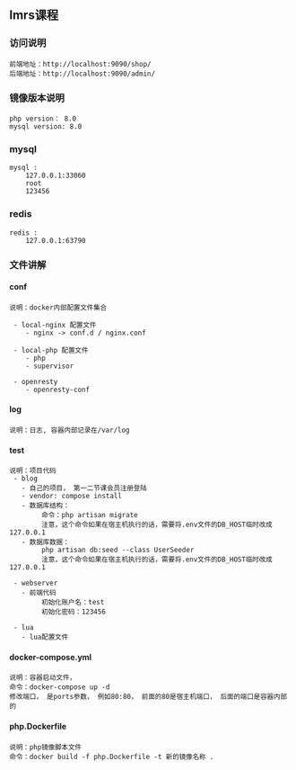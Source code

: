 ## lmrs课程
### 访问说明
    前端地址：http://localhost:9090/shop/
    后端地址：http://localhost:9090/admin/
    
### 镜像版本说明
    php version： 8.0  
    mysql version: 8.0

### mysql
    mysql : 
        127.0.0.1:33060
        root
        123456
### redis
    redis : 
        127.0.0.1:63790

### 文件讲解
#### conf 
    说明：docker内部配置文件集合

     - local-nginx 配置文件
        - nginx -> conf.d / nginx.conf
        
     - local-php 配置文件
        - php
        - supervisor
        
     - openresty 
        - openresty-conf
    
#### log
    说明：日志, 容器内部记录在/var/log

#### test
    说明：项目代码
     - blog 
       - 自己的项目， 第一二节课会员注册登陆
       - vendor: compose install
       - 数据库结构： 
            命令：php artisan migrate
            注意，这个命令如果在宿主机执行的话，需要将.env文件的DB_HOST临时改成127.0.0.1
       - 数据库数据： 
            php artisan db:seed --class UserSeeder
            注意，这个命令如果在宿主机执行的话，需要将.env文件的DB_HOST临时改成127.0.0.1

     - webserver 
       - 前端代码
            初始化账户名：test
            初始化密码：123456

     - lua 
       - lua配置文件

#### docker-compose.yml
    说明：容器启动文件，
    命令：docker-compose up -d
    修改端口， 是ports参数， 例如80:80， 前面的80是宿主机端口， 后面的端口是容器内部的

#### php.Dockerfile
    说明：php镜像脚本文件
    命令：docker build -f php.Dockerfile -t 新的镜像名称 .



